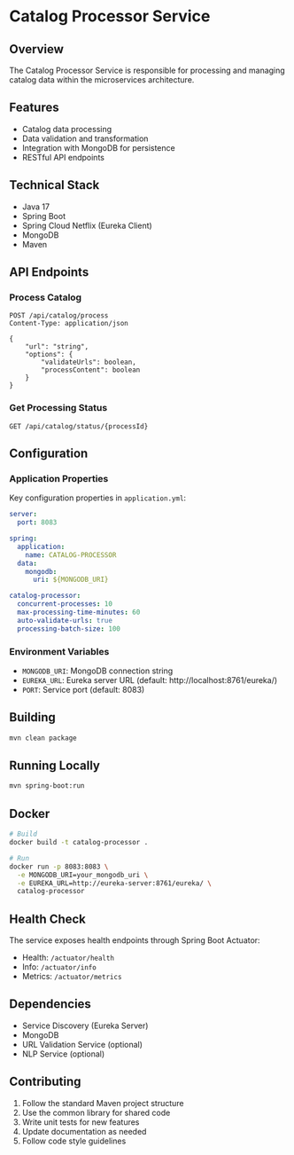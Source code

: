 # Catalog Processor Service

## Overview
The Catalog Processor Service is responsible for processing and managing catalog data within the microservices architecture.

## Features
- Catalog data processing
- Data validation and transformation
- Integration with MongoDB for persistence
- RESTful API endpoints

## Technical Stack
- Java 17
- Spring Boot
- Spring Cloud Netflix (Eureka Client)
- MongoDB
- Maven

## API Endpoints

### Process Catalog
```
POST /api/catalog/process
Content-Type: application/json

{
    "url": "string",
    "options": {
        "validateUrls": boolean,
        "processContent": boolean
    }
}
```

### Get Processing Status
```
GET /api/catalog/status/{processId}
```

## Configuration

### Application Properties
Key configuration properties in `application.yml`:
```yaml
server:
  port: 8083

spring:
  application:
    name: CATALOG-PROCESSOR
  data:
    mongodb:
      uri: ${MONGODB_URI}

catalog-processor:
  concurrent-processes: 10
  max-processing-time-minutes: 60
  auto-validate-urls: true
  processing-batch-size: 100
```

### Environment Variables
- `MONGODB_URI`: MongoDB connection string
- `EUREKA_URL`: Eureka server URL (default: http://localhost:8761/eureka/)
- `PORT`: Service port (default: 8083)

## Building
```bash
mvn clean package
```

## Running Locally
```bash
mvn spring-boot:run
```

## Docker
```bash
# Build
docker build -t catalog-processor .

# Run
docker run -p 8083:8083 \
  -e MONGODB_URI=your_mongodb_uri \
  -e EUREKA_URL=http://eureka-server:8761/eureka/ \
  catalog-processor
```

## Health Check
The service exposes health endpoints through Spring Boot Actuator:
- Health: `/actuator/health`
- Info: `/actuator/info`
- Metrics: `/actuator/metrics`

## Dependencies
- Service Discovery (Eureka Server)
- MongoDB
- URL Validation Service (optional)
- NLP Service (optional)

## Contributing
1. Follow the standard Maven project structure
2. Use the common library for shared code
3. Write unit tests for new features
4. Update documentation as needed
5. Follow code style guidelines 